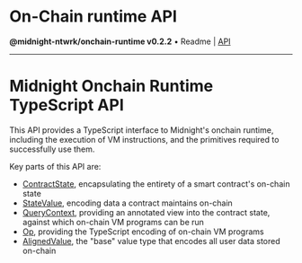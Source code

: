 # On-Chain runtime API

**@midnight-ntwrk/onchain-runtime v0.2.2** • Readme \| [API](globals.md)

***

# Midnight Onchain Runtime TypeScript API

This API provides a TypeScript interface to Midnight's onchain runtime,
including the execution of VM instructions, and the primitives required to
successfully use them.

Key parts of this API are:

- [ContractState](classes/ContractState.md), encapsulating the entirety of a smart contract's
  on-chain state
- [StateValue](classes/StateValue.md), encoding data a contract maintains on-chain
- [QueryContext](classes/QueryContext.md), providing an annotated view into the contract state,
  against which on-chain VM programs can be run
- [Op](type-aliases/Op.md), providing the TypeScript encoding of on-chain VM programs
- [AlignedValue](type-aliases/AlignedValue.md), the "base" value type that encodes all user data stored
  on-chain
